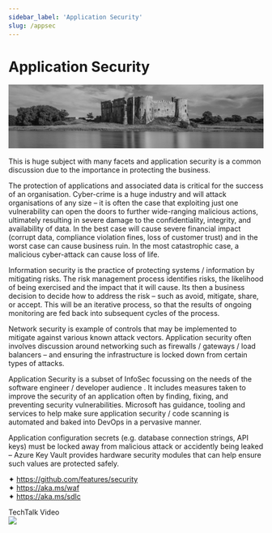 ```yaml
---
sidebar_label: 'Application Security'
slug: /appsec
---
```


# Application Security

![](images/13-appsec.png)

This is huge subject with many facets and application security is a common discussion due to the importance in protecting the business.

The protection of applications and associated data is critical for the success of an organisation. Cyber-crime is a huge industry and will attack organisations of any size – it is often the case that exploiting just one vulnerability can open the doors to further wide-ranging malicious actions, ultimately resulting in severe damage to the confidentiality, integrity, and availability of data. In the best case will cause severe financial impact (corrupt data, compliance violation fines, loss of customer trust) and in the worst case can cause business ruin. In the most catastrophic case, a malicious cyber-attack can cause loss of life.

Information security is the practice of protecting systems / information by mitigating risks. The risk management process identifies risks, the likelihood of being exercised and the impact that it will cause. Its then a business decision to decide how to address the risk – such as avoid, mitigate, share, or accept. This will be an iterative process, so that the results of ongoing monitoring are fed back into subsequent cycles of the process.

Network security is example of controls that may be implemented to mitigate against various known attack vectors. Application security often involves discussion around networking such as firewalls / gateways / load balancers – and ensuring the infrastructure is locked down from certain types of attacks.

Application Security is a subset of InfoSec focussing on the needs of the software engineer / developer audience . It includes measures taken to improve the security of an application often by finding, fixing, and preventing security vulnerabilities. Microsoft has guidance, tooling and services to help make sure application security / code scanning is automated and baked into DevOps in a pervasive manner.

Application configuration secrets (e.g. database connection strings, API keys) must be locked away from malicious attack or accidently being leaked – Azure Key Vault provides hardware security modules that can help ensure such values are protected safely.

&#x2726; <https://github.com/features/security>  
&#x2726; <https://aka.ms/waf>  
&#x2726; <https://aka.ms/sdlc>  

TechTalk Video  
[![](https://i3.ytimg.com/vi/RXdWpQPb2JE/mqdefault.jpg)](https://youtu.be/RXdWpQPb2JE)
 
